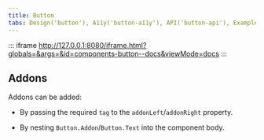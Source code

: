 ```yaml
---
title: Button
tabs: Design('button'), A11y('button-a11y'), API('button-api'), Example('button-code'), Changelog('button-changelog')
---
```


::: iframe http://127.0.0.1:8080/iframe.html?globals=&args=&id=components-button--docs&viewMode=docs :::


## Addons


Addons can be added:


- By passing the required `tag` to the `addonLeft`/`addonRight` property.

- By nesting `Button.Addon`/`Button.Text` into the component body.

[//]: # ()
[//]: # (::: sandbox)

[//]: # ()
[//]: # (<script lang="tsx">)

[//]: # (console.log&#40;this&#41;;)

[//]: # (  const iframe = document.createElement&#40;"iframe"&#41;;)

[//]: # (    // iframe.style.display = "none";)

[//]: # (    iframe.src = "http://127.0.0.1:8080/iframe.html?globals=&args=&id=components-button--docs&viewMode=docs")

[//]: # (    iframe.width = "100%";)

[//]: # (    iframe.style.height = "100vh";)

[//]: # (    iframe.style.border = "none";)

[//]: # (    document.querySelector&#40;'.main'&#41;.appendChild&#40;iframe&#41;;)

[//]: # ()
[//]: # (  export Demo from './examples/addons.tsx';)

[//]: # (</script>)

[//]: # ()
[//]: # (:::)

[//]: # ()
[//]: # (## Icon-only button)

[//]: # ()
[//]: # (To use a button with a single icon, you need to wrap it in the `<Button.Addon/>`.)

[//]: # ()
[//]: # (::: sandbox)

[//]: # ()
[//]: # (<script lang="tsx">)

[//]: # (  export Demo from './examples/button_with_icon.tsx';)

[//]: # (</script>)

[//]: # ()
[//]: # (:::)

[//]: # ()
[//]: # (## Button looking like Link)

[//]: # ()
[//]: # (In case you need to render a Button that looks like a Link, use the `ButtonLink` component.)

[//]: # ()
[//]: # (::: sandbox)

[//]: # ()
[//]: # (<script lang="tsx">)

[//]: # (  export Demo from './examples/button_link.tsx';)

[//]: # (</script>)

[//]: # ()
[//]: # (:::)

[//]: # ()
[//]: # (## Link looking like Button)

[//]: # ()
[//]: # (To create a button that acts like a link, refer to the [Link as button example]&#40;/components/link/link-code#link-as-button&#41;.)

[//]: # ()
[//]: # (## Button with no visible text)

[//]: # ()
[//]: # (If there is no visible text in the button, it is necessary to add an `aria-label` with a short description of an action this button performs.)

[//]: # ()
[//]: # (::: sandbox)

[//]: # ()
[//]: # (<script lang="tsx">)

[//]: # (  export Demo from './examples/button_accessibility.tsx';)

[//]: # (</script>)

[//]: # ()
[//]: # (:::)

[//]: # ()
[//]: # (## Button with loading state)

[//]: # ()
[//]: # (You could add a `loading` prop to the `Button` or manually add an `Addon` with `Spin` if you need the button text to remain visible.)

[//]: # ()
[//]: # (::: sandbox)

[//]: # ()
[//]: # (<script lang="tsx">)

[//]: # (  export Demo from './examples/button_with_loading.tsx';)

[//]: # (</script>)

[//]: # ()
[//]: # (:::)
